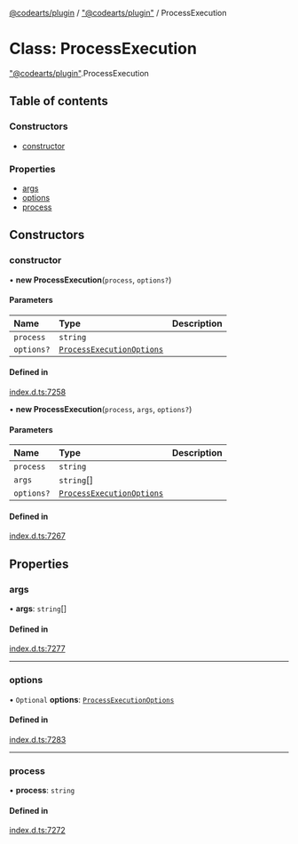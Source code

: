 [@codearts/plugin](../README.md) / ["@codearts/plugin"](../modules/_codearts_plugin_.md) / ProcessExecution

# Class: ProcessExecution

["@codearts/plugin"](../modules/_codearts_plugin_.md).ProcessExecution

## Table of contents

### Constructors

- [constructor](codearts_plugin_.ProcessExecution.md#constructor)

### Properties

- [args](codearts_plugin_.ProcessExecution.md#args)
- [options](codearts_plugin_.ProcessExecution.md#options)
- [process](codearts_plugin_.ProcessExecution.md#process)

## Constructors

### constructor

• **new ProcessExecution**(`process`, `options?`)

#### Parameters

| Name | Type | Description |
| :------ | :------ | :------ |
| `process` | `string` |  |
| `options?` | [`ProcessExecutionOptions`](../interfaces/codearts_plugin_.ProcessExecutionOptions.md) |  |

#### Defined in

[index.d.ts:7258](https://github.com/huaweicloud/cloudide-plugin-api/blob/03c74e5/index.d.ts#L7258)

• **new ProcessExecution**(`process`, `args`, `options?`)

#### Parameters

| Name | Type | Description |
| :------ | :------ | :------ |
| `process` | `string` |  |
| `args` | `string`[] |  |
| `options?` | [`ProcessExecutionOptions`](../interfaces/codearts_plugin_.ProcessExecutionOptions.md) |  |

#### Defined in

[index.d.ts:7267](https://github.com/huaweicloud/cloudide-plugin-api/blob/03c74e5/index.d.ts#L7267)

## Properties

### args

• **args**: `string`[]

#### Defined in

[index.d.ts:7277](https://github.com/huaweicloud/cloudide-plugin-api/blob/03c74e5/index.d.ts#L7277)

___

### options

• `Optional` **options**: [`ProcessExecutionOptions`](../interfaces/codearts_plugin_.ProcessExecutionOptions.md)

#### Defined in

[index.d.ts:7283](https://github.com/huaweicloud/cloudide-plugin-api/blob/03c74e5/index.d.ts#L7283)

___

### process

• **process**: `string`

#### Defined in

[index.d.ts:7272](https://github.com/huaweicloud/cloudide-plugin-api/blob/03c74e5/index.d.ts#L7272)
